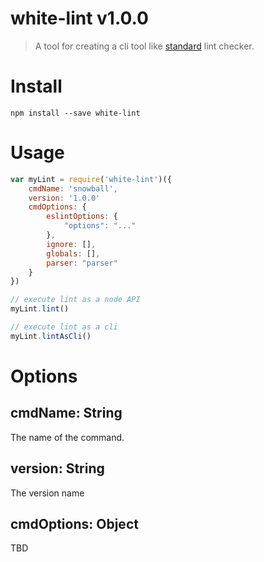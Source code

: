 # white-lint v1.0.0

> A tool for creating a cli tool like [standard](https://github.com/feross/standard) lint checker.

# Install

```
npm install --save white-lint
```

# Usage

```js
var myLint = require('white-lint')({
    cmdName: 'snowball',
    version: '1.0.0'
    cmdOptions: {
        eslintOptions: {
            "options": "..."
        },
        ignore: [],
        globals: [],
        parser: "parser"
    }
})

// execute lint as a node API
myLint.lint()

// execute lint as a cli
myLint.lintAsCli()
```

# Options

## cmdName: String

The name of the command.

## version: String

The version name

## cmdOptions: Object

TBD
